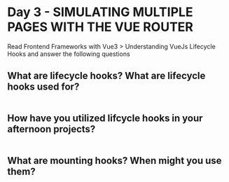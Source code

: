 # Day 3 - SIMULATING MULTIPLE PAGES WITH THE VUE ROUTER

Read Frontend Frameworks with Vue3 > Understanding VueJs Lifecycle Hooks and answer the following questions

## What are lifecycle hooks? What are lifecycle hooks used for?

```

```

## How have you utilized lifcycle hooks in your afternoon projects?

```

```

## What are mounting hooks? When might you use them?

```

```
